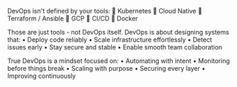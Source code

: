 DevOps isn't defined by your tools:
 🚫 Kubernetes
 🚫 Cloud Native
 🚫 Terraform / Ansible
 🚫 GCP 
 🚫 CI/CD
 🚫 Docker

Those are just tools - not DevOps itself.
DevOps is about designing systems that:
 • Deploy code reliably
 • Scale infrastructure effortlessly
 • Detect issues early
 • Stay secure and stable
 • Enable smooth team collaboration

True DevOps is a mindset focused on:
 • Automating with intent
 • Monitoring before things break
 • Scaling with purpose
 • Securing every layer
 • Improving continuously